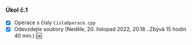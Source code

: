 ### Úkol č.1
- [x] Operace s čísly `CislaOperace.cpp`
- [x] Odevzdejte soubory (Neděle, 20. listopad 2022, 20.18 ..Zbývá 15 hodin 40 min.) :ok:
